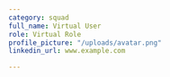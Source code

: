 ```yaml
---
category: squad
full_name: Virtual User
role: Virtual Role
profile_picture: "/uploads/avatar.png"
linkedin_url: www.example.com

---
```

